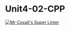 # Unit4-02-CPP
[![Mr Coxall's Super Linter](https://github.com/ICS3U-C-Programming-JulienL/Unit4-02-CPP/workflows/Mr%20Coxall's%20Super%20Linter/badge.svg)](https://github.com/ICS3U-C-Programming-JulienL/Unit4-02-CPP/actions/)
